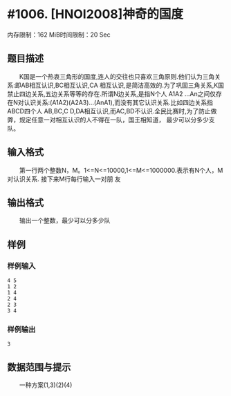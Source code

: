 # #1006. [HNOI2008]神奇的国度

内存限制：162 MiB时间限制：20 Sec

## 题目描述

　　K国是一个热衷三角形的国度,连人的交往也只喜欢三角原则.他们认为三角关系:即AB相互认识,BC相互认识,CA
相互认识,是简洁高效的.为了巩固三角关系,K国禁止四边关系,五边关系等等的存在.所谓N边关系,是指N个人 A1A2
...An之间仅存在N对认识关系:(A1A2)(A2A3)...(AnA1),而没有其它认识关系.比如四边关系指ABCD四个人 AB,BC,C
D,DA相互认识,而AC,BD不认识.全民比赛时,为了防止做弊，规定任意一对相互认识的人不得在一队，国王相知道，
最少可以分多少支队。

## 输入格式

　　第一行两个整数N，M。1<=N<=10000,1<=M<=1000000.表示有N个人，M对认识关系. 接下来M行每行输入一对朋
友

## 输出格式

　　输出一个整数，最少可以分多少队

## 样例

### 样例输入

    
    4 5
    1 2
    1 4
    2 4
    2 3
    3 4
    

### 样例输出

    
    3
    

## 数据范围与提示

　　一种方案(1,3)(2)(4)
